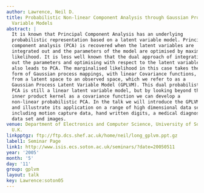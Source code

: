 ```yaml
---
author: Lawrence, Neil D.
title: Probabilistic Non-linear Component Analysis through Gaussian Process Latent
  Variable Models
abstract: |
  It is known that Principal Component Analysis has an underlying
  probabilistic representation based on a latent variable model. Principal
  component analysis (PCA) is recovered when the latent variables are
  integrated out and the parameters of the model are optimised by maximum
  likelihood. It is less well known that the dual approach of integrating
  out the parameters and optimising with respect to the latent variables
  also leads to PCA. The marginalised likelihood in this case takes the
  form of Gaussian process mappings, with linear Covariance functions,
  from a latent space to an observed space, which we refer to as a
  Gaussian Process Latent Variable Model (GPLVM). This dual probabilistic
  PCA is still a linear latent variable model, but by looking beyond the
  inner product kernel as a covariance function we can develop a
  non-linear probabilistic PCA. In the talk we will introduce the GPLVM
  and illustrate its application on a range of high dimensional data sets
  including motion capture data, hand written digits, a medical diagnosis
  data set and images.
venue: Department of Electronics and Computer Science, University of Southampton,
  U.K.
linkpptgz: ftp://ftp.dcs.shef.ac.uk/home/neil/long_gplvm.ppt.gz
label1: Seminar Page
link1: http://www.isis.ecs.soton.ac.uk/seminars/?date=20050511
year: '2005'
month: '5'
day: '11'
group: gplvm
layout: talk
key: Lawrence:soton05
---
```

